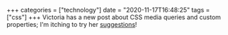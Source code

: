 +++
categories = ["technology"]
date = "2020-11-17T16:48:25"
tags = ["css"]
+++
Victoria has a new post about CSS media queries and custom properties; I'm itching to try her [suggestions](https://victoria.dev/blog/make-your-website-effortlessly-browse-able-with-clever-css/)!
               